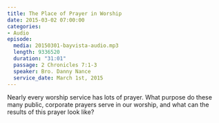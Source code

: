 ```yaml
---
title: The Place of Prayer in Worship
date: 2015-03-02 07:00:00
categories:
- Audio
episode:
  media: 20150301-bayvista-audio.mp3
  length: 9336520
  duration: "31:01"
  passage: 2 Chronicles 7:1-3
  speaker: Bro. Danny Nance
  service_date: March 1st, 2015
---
```

Nearly every worship service has lots of prayer. What purpose do these many public, corporate prayers serve in our worship, and what can the results of this prayer look like?